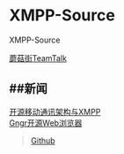 XMPP-Source
===========

XMPP-Source

[蘑菇街TeamTalk](https://github.com/mogutt)





##新闻
-----
[开源移动通讯架构与XMPP](http://code.csdn.net/news/2823156)  
[Gngr开源Web浏览器](http://code.csdn.net/news/2822953)  
>[Github](https://github.com/UprootLabs)